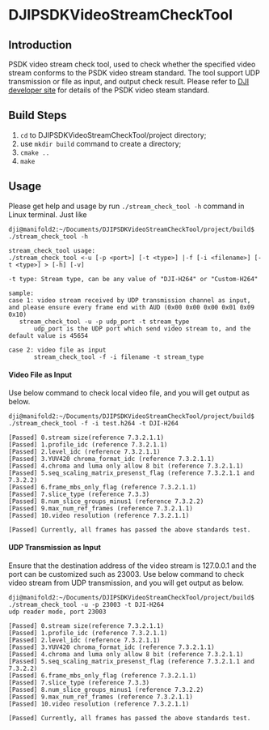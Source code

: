 # DJIPSDKVideoStreamCheckTool

## Introduction
PSDK video stream check tool, used to check whether the specified video stream conforms to the PSDK video stream 
standard. The tool support UDP transmission or file as input, and output check result. Please refer to 
[DJI developer site](https://developer.dji.com/document/65de35b8-78ff-4199-b3ab-ce57ea95301b) for details of the PSDK 
video steam standard.

## Build Steps
1. `cd` to DJIPSDKVideoStreamCheckTool/project directory;
2. use `mkdir build` command to create a directory;
3. `cmake ..`
4. `make`

## Usage
Please get help and usage by run `./stream_check_tool -h` command in Linux terminal. Just like

```shell script
dji@manifold2:~/Documents/DJIPSDKVideoStreamCheckTool/project/build$ ./stream_check_tool -h

stream_check_tool usage:
./stream_check_tool <-u [-p <port>] [-t <type>] |-f [-i <filename>] [-t <type>] > [-h] [-v]

-t type: Stream type, can be any value of "DJI-H264" or "Custom-H264"

sample:
case 1: video stream received by UDP transmission channel as input, and please ensure every frame end with AUD (0x00 0x00 0x00 0x01 0x09 0x10)
   stream_check_tool -u -p udp_port -t stream_type
       udp_port is the UDP port which send video stream to, and the default value is 45654

case 2: video file as input
       stream_check_tool -f -i filename -t stream_type
```

#### Video File as Input 
Use below command to check local video file, and you will get output as below.

```shell script
dji@manifold2:~/Documents/DJIPSDKVideoStreamCheckTool/project/build$ ./stream_check_tool -f -i test.h264 -t DJI-H264

[Passed] 0.stream size(reference 7.3.2.1.1)
[Passed] 1.profile_idc (reference 7.3.2.1.1)
[Passed] 2.level_idc (reference 7.3.2.1.1)
[Passed] 3.YUV420 chroma_format_idc (reference 7.3.2.1.1)
[Passed] 4.chroma and luma only allow 8 bit (reference 7.3.2.1.1)
[Passed] 5.seq_scaling_matrix_presenst_flag (reference 7.3.2.1.1 and 7.3.2.2)
[Passed] 6.frame_mbs_only_flag (reference 7.3.2.1.1)
[Passed] 7.slice_type (reference 7.3.3)
[Passed] 8.num_slice_groups_minus1 (reference 7.3.2.2)
[Passed] 9.max_num_ref_frames (reference 7.3.2.1.1)
[Passed] 10.video resolution (reference 7.3.2.1.1)

[Passed] Currently, all frames has passed the above standards test.
```

#### UDP Transmission as Input
Ensure that the destination address of the video stream is 127.0.0.1 and the port can be customized such as 23003. 
Use below command to check video stream from UDP transmission, and you will get output as below.

```shell script
dji@manifold2:~/Documents/DJIPSDKVideoStreamCheckTool/project/build$ ./stream_check_tool -u -p 23003 -t DJI-H264
udp reader mode, port 23003

[Passed] 0.stream size(reference 7.3.2.1.1)
[Passed] 1.profile_idc (reference 7.3.2.1.1)
[Passed] 2.level_idc (reference 7.3.2.1.1)
[Passed] 3.YUV420 chroma_format_idc (reference 7.3.2.1.1)
[Passed] 4.chroma and luma only allow 8 bit (reference 7.3.2.1.1)
[Passed] 5.seq_scaling_matrix_presenst_flag (reference 7.3.2.1.1 and 7.3.2.2)
[Passed] 6.frame_mbs_only_flag (reference 7.3.2.1.1)
[Passed] 7.slice_type (reference 7.3.3)
[Passed] 8.num_slice_groups_minus1 (reference 7.3.2.2)
[Passed] 9.max_num_ref_frames (reference 7.3.2.1.1)
[Passed] 10.video resolution (reference 7.3.2.1.1)

[Passed] Currently, all frames has passed the above standards test.
```
